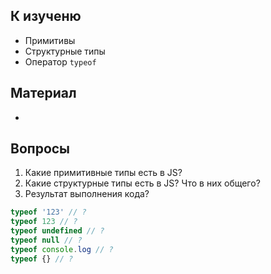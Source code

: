 ## К изученю
- Примитивы
- Структурные типы
- Оператор `typeof`
## Материал
- 
## Вопросы
1. Какие примитивные типы есть в JS?
2. Какие структурные типы есть в JS? Что в них общего?
3. Результат выполнения кода?
```js
typeof '123' // ?
typeof 123 // ?
typeof undefined // ?
typeof null // ?
typeof console.log // ?
typeof {} // ?
```